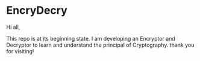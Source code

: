 # EncryDecry

Hi all,

This repo is at its beginning state. 
I am developing an Encryptor and Decryptor to learn and understand the principal of Cryptography.
thank you for visiting!

